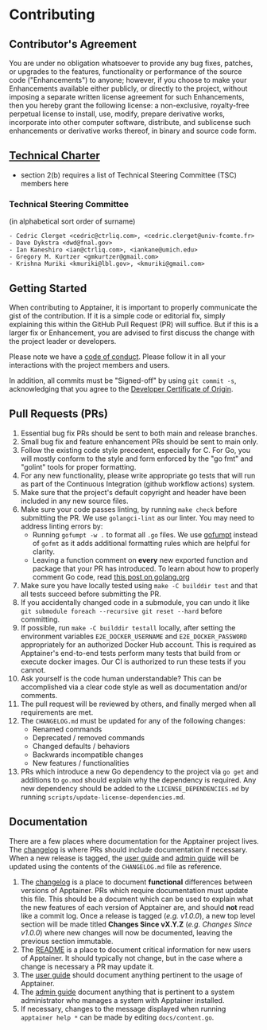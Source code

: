 # Contributing

## Contributor's Agreement

You are under no obligation whatsoever to provide any bug fixes, patches, or
upgrades to the features, functionality or performance of the source code
("Enhancements") to anyone; however, if you choose to make your Enhancements
available either publicly, or directly to the project, without imposing a
separate written license agreement for such Enhancements, then you hereby grant
the following license: a non-exclusive, royalty-free perpetual license to
install, use, modify, prepare derivative works, incorporate into other computer
software, distribute, and sublicense such enhancements or derivative works
thereof, in binary and source code form.

## [Technical Charter](https://apptainer.org/technical-charter)

- section 2(b) requires a list of Technical Steering Committee (TSC) members
here

### Technical Steering Committee

(in alphabetical sort order of surname)

```text
- Cedric Clerget <cedric@ctrliq.com>, <cedric.clerget@univ-fcomte.fr>
- Dave Dykstra <dwd@fnal.gov>
- Ian Kaneshiro <ian@ctrliq.com>, <iankane@umich.edu>
- Gregory M. Kurtzer <gmkurtzer@gmail.com>
- Krishna Muriki <kmuriki@lbl.gov>, <kmuriki@gmail.com>
```

## Getting Started

When contributing to Apptainer, it is important to properly communicate the
gist of the contribution. If it is a simple code or editorial fix, simply
explaining this within the GitHub Pull Request (PR) will suffice. But if this is
a larger fix or Enhancement, you are advised to first discuss the change with
the project leader or developers.

Please note we have a [code of conduct](CODE_OF_CONDUCT.md). Please follow it in
all your interactions with the project members and users.  

In addition, all commits must be "Signed-off" by using `git commit -s`,
acknowledging that you agree to the [Developer Certificate of Origin](DCO.md).  

## Pull Requests (PRs)

1. Essential bug fix PRs should be sent to both main and release branches.
1. Small bug fix and feature enhancement PRs should be sent to main only.
1. Follow the existing code style precedent, especially for C. For Go, you
   will mostly conform to the style and form enforced by the "go fmt" and
   "golint" tools for proper formatting.
1. For any new functionality, please write appropriate go tests that will run as
   part of the Continuous Integration (github workflow actions) system.
1. Make sure that the project's default copyright and header have been included
   in any new source files.
1. Make sure your code passes linting, by running `make check` before submitting
   the PR. We use `golangci-lint` as our linter. You may need to address linting
   errors by:
   - Running `gofumpt -w .` to format all `.go` files. We use
     [gofumpt](https://github.com/mvdan/gofumpt) instead of `gofmt` as it adds
     additional formatting rules which are helpful for clarity.
   - Leaving a function comment on **every** new exported function and package
     that your PR has introduced. To learn about how to properly comment Go
     code, read
     [this post on golang.org](https://golang.org/doc/effective_go.html#commentary)
1. Make sure you have locally tested using `make -C builddir test` and that all
   tests succeed before submitting the PR.
1. If you accidentally changed code in a submodule, you can undo it like
   `git submodule foreach --recursive git reset --hard` before committing.
1. If possible, run `make -C builddir testall` locally, after setting the
   environment variables `E2E_DOCKER_USERNAME` and `E2E_DOCKER_PASSWORD`
   appropriately for an authorized Docker Hub account. This is required as
   Apptainer's end-to-end tests perform many tests that build from or execute
   docker images. Our CI is authorized to run these tests if you cannot.
1. Ask yourself is the code human understandable? This can be accomplished via a
   clear code style as well as documentation and/or comments.
1. The pull request will be reviewed by others, and finally merged when all
   requirements are met.
1. The `CHANGELOG.md` must be updated for any of the following changes:
   - Renamed commands
   - Deprecated / removed commands
   - Changed defaults / behaviors
   - Backwards incompatible changes
   - New features / functionalities
1. PRs which introduce a new Go dependency to the project via `go get` and
   additions to `go.mod` should explain why the dependency is required. Any
   new dependency should be added to the `LICENSE_DEPENDENCIES.md` by
   running `scripts/update-license-dependencies.md`.

## Documentation

There are a few places where documentation for the Apptainer project lives.
The [changelog](CHANGELOG.md) is where PRs should include documentation if
necessary. When a new release is tagged, the
[user guide](https://apptainer.org/docs/user/main/) and
[admin guide](https://apptainer.org/docs/admin/main/) will be updated
using the contents of the `CHANGELOG.md` file as reference.

1. The [changelog](CHANGELOG.md) is a place to document **functional**
   differences between versions of Apptainer. PRs which require
   documentation must update this file. This should be a document which can be
   used to explain what the new features of each version of Apptainer are,
   and should **not** read like a commit log. Once a release is tagged (*e.g.
   v1.0.0*), a new top level section will be made titled **Changes Since
   vX.Y.Z** (*e.g. Changes Since v1.0.0*) where new changes will now be
   documented, leaving the previous section immutable.
1. The [README](README.md) is a place to document critical information for new
   users of Apptainer. It should typically not change, but in the case where
   a change is necessary a PR may update it.
1. The [user guide](https://apptainer.org/docs/user/main/) should
   document anything pertinent to the usage of Apptainer.
1. The [admin guide](https://apptainer.org/docs/admin/main/)
   document anything that is pertinent to a system administrator who manages a
   system with Apptainer installed.
1. If necessary, changes to the message displayed when running
   `apptainer help *` can be made by editing `docs/content.go`.
